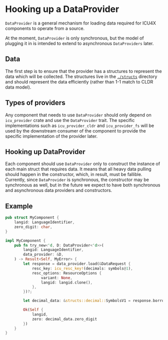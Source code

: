 # Hooking up a DataProvider

`DataProvider` is a general mechanism for loading data required for ICU4X components to operate from a source.

At the moment, `DataProvider` is only synchronous, but the model of plugging it in is intended to extend to asynchronous `DataProviders` later.

## Data

The first step is to ensure that the provider has a structures to represent the data which will be collected. The structures live in the [`./structs`](https://github.com/unicode-org/icu4x/tree/master/components/data-provider/src/structs) directory and should represent the data efficiently (rather than 1-1 match to CLDR data model).

## Types of providers

Any component that needs to use `DataProvider` should only depend on `icu_provider` crate and use the `DataProvider` trait. The specific implementations such as `icu_provider_cldr` and `icu_provider_fs` will be used by the downstream consumer of the component to provide the specific implementation of the provider later.

## Hooking up DataProvider

Each component should use `DataProvider` only to construct the instance of each main struct that requires data. It means that all heavy data pulling should happen in the constructor, which, in result, must be fallible. Currently, since `DataProvider` is synchronous, the constructor may be synchronous as well, but in the future we expect to have both synchronous and asynchronous data providers and constructors.

## Example

```rust
pub struct MyComponent {
    langid: LanguageIdentifier,
    zero_digit: char,
}

impl MyComponent {
    pub fn try_new<'d, D: DataProvider<'d>>(
        langid: LanguageIdentifier,
        data_provider: &D,
    ) -> Result<Self, MyError> {
        let response = data_provider.load(&DataRequest {
            resc_key: icu_resc_key!(decimals: symbols@1),
            resc_options: ResourceOptions {
                variant: None,
                langid: langid.clone(),
            },
        })?;

        let decimal_data: &structs::decimal::SymbolsV1 = response.borrow_payload()?;

        Ok(Self {
            langid,
            zero: decimal_data.zero_digit
        })
    }
}
```
